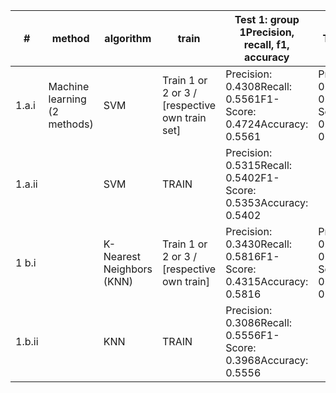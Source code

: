 | # | method | algorithm | train | Test 1: group 1Precision, recall, f1, accuracy | Test 2: group 2 | Test 3: group 3 |
| --- | --- | --- | --- | --- | --- | --- |
| 1.a.i | Machine learning (2 methods) | SVM | Train 1 or 2 or 3 / [respective own train set] | Precision: 0.4308Recall: 0.5561F1-Score: 0.4724Accuracy: 0.5561 | Precision: 0.6793Recall: 0.6620F1-Score: 0.5405Accuracy: 0.6620 | Precision: 0.5154Recall: 0.6438F1-Score: 0.5563Accuracy: 0.6438 |
| 1.a.ii |  | SVM | TRAIN | Precision: 0.5315Recall: 0.5402F1-Score: 0.5353Accuracy: 0.5402 |  | Precision: 0.5301Recall: 0.5320F1-Score: 0.5303Accuracy: 0.5320 |
| 1 b.i |  | K-Nearest Neighbors (KNN) | Train 1 or 2 or 3 / [respective own train] | Precision: 0.3430Recall: 0.5816F1-Score: 0.4315Accuracy: 0.5816 | Precision: 0.5772Recall: 0.6479F1-Score: 0.6100Accuracy: 0.6479 | Precision: 0.5219Recall: 0.6309F1-Score: 0.5392Accuracy: 0.6309 |
| 1.b.ii |  | KNN | TRAIN | Precision: 0.3086Recall: 0.5556F1-Score: 0.3968Accuracy: 0.5556 |  | Precision: 0.4862Recall: 0.4912F1-Score: 0.3570Accuracy: 0.4912 |
